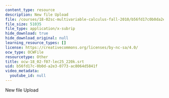 ```yaml
---
content_type: resource
description: New file Upload
file: /courses/18-02sc-multivariable-calculus-fall-2010/b56fd17c0b0da2e30773ac8064d5841f_ocw-18_02-f07-lec25_220k.srt
file_size: 51035
file_type: application/x-subrip
hide_download: true
hide_download_original: null
learning_resource_types: []
license: https://creativecommons.org/licenses/by-nc-sa/4.0/
ocw_type: OCWFile
resourcetype: Other
title: ocw-18_02-f07-lec25_220k.srt
uid: b56fd17c-0b0d-a2e3-0773-ac8064d5841f
video_metadata:
  youtube_id: null
---
```

New file Upload